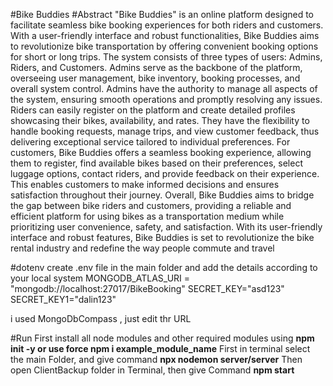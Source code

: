 #Bike Buddies
#Abstract
"Bike Buddies" is an online platform designed to facilitate seamless bike booking 
experiences for both riders and customers. With a user-friendly interface and robust 
functionalities, Bike Buddies aims to revolutionize bike transportation by offering convenient 
booking options for short or long trips.
The system consists of three types of users: Admins, Riders, and Customers. Admins 
serve as the backbone of the platform, overseeing user management, bike inventory, booking 
processes, and overall system control. Admins have the authority to manage all aspects of the 
system, ensuring smooth operations and promptly resolving any issues.
Riders can easily register on the platform and create detailed profiles showcasing their 
bikes, availability, and rates. They have the flexibility to handle booking requests, manage trips, 
and view customer feedback, thus delivering exceptional service tailored to individual 
preferences.
For customers, Bike Buddies offers a seamless booking experience, allowing them to 
register, find available bikes based on their preferences, select luggage options, contact riders, 
and provide feedback on their experience. This enables customers to make informed decisions 
and ensures satisfaction throughout their journey.
Overall, Bike Buddies aims to bridge the gap between bike riders and customers, 
providing a reliable and efficient platform for using bikes as a transportation medium while 
prioritizing user convenience, safety, and satisfaction. With its user-friendly interface and robust 
features, Bike Buddies is set to revolutionize the bike rental industry and redefine the way people 
commute and travel

#dotenv
create .env file in the main folder and add the details according to your local system
MONGODB_ATLAS_URI = "mongodb://localhost:27017/BikeBooking"
SECRET_KEY="asd123"
SECRET_KEY1="dalin123"

i used MongoDbCompass , just edit thr URL

#Run
First install all node modules and other required modules using 
**npm init -y or use force
npm i example_module_name**
First in terminal select the main Folder, and give command 
**npx nodemon server/server**
Then open ClientBackup folder in Terminal, then give Command
**npm start**


